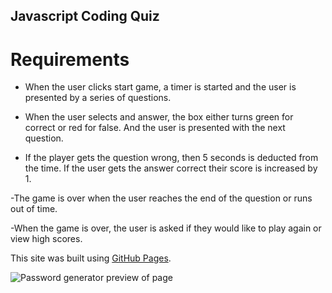 ## Javascript Coding Quiz

# Requirements

- When the user clicks start game, a timer is started and the user is presented by a series of questions.

- When the user selects and answer, the box either turns green for correct or red for false. And the user is presented with the next question.

- If the player gets the question wrong, then 5 seconds is deducted from the time. If the user gets the answer correct their score is increased by 1.

-The game is over when the user reaches the end of the question or runs out of time.

-When the game is over, the user is asked if they would like to play again or view high scores.

This site was built using [GitHub Pages](https://bganser15.github.io/password-generator/).

![Password generator preview of page](/passwordGenerator.png)
